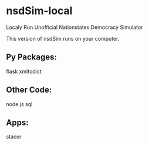 # nsdSim-local
Localy Run Unofficial Nationstates Democracy Simulator

This version of nsdSim runs on your computer.


## Py Packages:
flask
xmltodict

## Other Code:
node.js
sql

## Apps:
stacer